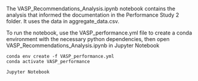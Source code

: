 The VASP_Recommendations_Analysis.ipynb notebook contains the analysis that informed the documentation in the Performance Study 2 folder. It uses the data in aggregate_data.csv.

To run the notebook, use the VASP_performance.yml file to create a conda environment with the necessary python dependencies, then open VASP_Recommendations_Analysis.ipynb in Jupyter Notebook

```
conda env create -f VASP_performance.yml
conda activate VASP_performance

Jupyter Notebook
```
